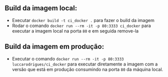 ## Build da imagem local:

- Executar `docker build -t ci_docker .` para fazer o build da imagem
- Rodar o comando `docker run --rm -it -p 80:3333 ci_docker` para executar a imagem local na porta `80` e em seguida remove-la

## Build da imagem em produção:

- Executar o comando `docker run --rm -it -p 80:3333 luccarodrigues/ci_docker` para executar diretamente a imagem com a versão que está em produção consumindo na porta `80` da máquina local.
